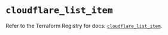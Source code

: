 # `cloudflare_list_item`

Refer to the Terraform Registry for docs: [`cloudflare_list_item`](https://registry.terraform.io/providers/cloudflare/cloudflare/5.0.0/docs/resources/list_item).
